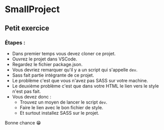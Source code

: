 # SmallProject

## Petit exercice

### Étapes :

- Dans premier temps vous devez cloner ce projet.
- Ouvrez le projet dans VSCode.
- Regardez le fichier package.json.
- Vous devriez remarquer qu'il y a un script qui s'appelle `dev`.
- Sass fait partie intégrante de ce projet.
- Le problème c'est que vous n'avez pas SASS sur votre machine.
- Le deuxième problème c'est que dans votre HTML le lien vers le style n'est pas fait.
- Vous devez donc :
  - Trouvez un moyen de lancer le script `dev`.
  - Faire le lien avec le bon fichier de style.
  - Et surtout installez SASS sur le projet.

Bonne chance 😁
